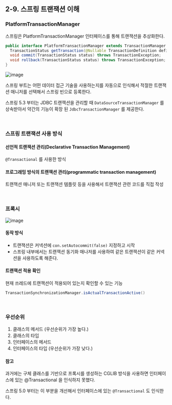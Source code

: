 ## 2-9. 스프링 트랜잭션 이해
### PlatformTransactionManager
스프링은 PlatformTransactionManager 인터페이스를 통해 트랜잭션을 추상화한다.

```java
public interface PlatformTransactionManager extends TransactionManager {
  TransactionStatus getTransaction(@Nullable TransactionDefinition definition) throws TransactionException;
  void commit(TransactionStatus status) throws TransactionException;
  void rollback(TransactionStatus status) throws TransactionException;
}
```

![image](https://user-images.githubusercontent.com/60383031/183298961-c2eba277-56f3-455f-a4c5-fc31625dd7dd.png)

스프링 부트는 어떤 데이터 접근 기술을 사용하는지를 자동으로 인식해서 적절한 트랜잭션 매니저를 선택해서 스프링 빈으로 등록한다.

스프링 5.3 부터는 JDBC 트랜잭션을 관리할 때 `DataSourceTransactionManager` 를 상속받아서 약간의 기능이 확장 된 `JdbcTransactionManager` 를 제공한다.

<br>

### 스프링 트랜잭션 사용 방식
#### 선언적 트랜잭션 관리(Declarative Transaction Management)
`@Transactional` 를 사용한 방식

#### 프로그래밍 방식의 트랜잭션 관리(programmatic transaction management)
트랜잭션 매니저 또는 트랜잭션 템플릿 등을 사용해서 트랜잭션 관련 코드를 직접 작성

<br>

### 프록시
![image](https://user-images.githubusercontent.com/60383031/183449364-e428541a-edd3-4105-bf6b-52cc0db0311c.png)

#### 동작 방식
- 트랜잭션은 커넥션에 `con.setAutocommit(false)` 지정하고 시작
- 스프링 내부에서는 트랜잭션 동기화 매나저를 사용하여 같은 트랜잭션이 같은 커넥션을 사용하도록 해준다.

#### 트랜잭션 적용 확인
현재 쓰레드에 트랜잭션이 적용되어 있는지 확인할 수 있는 기능
```java
TransactionSynchronizationManager.isActualTransactionActive()
```

<br>

### 우선순위
1. 클래스의 메서드 (우선순위가 가장 높다.) 
2. 클래스의 타입
3. 인터페이스의 메서드
4. 인터페이스의 타입 (우선순위가 가장 낮다.)

#### 참고
과거에는 구체 클래스를 기반으로 프록시를 생성하는 CGLIB 방식을 사용하면 인터페이스에 있는 @Transactional 을 인식하지 못했다.

스프링 5.0 부터는 이 부분을 개선해서 인터페이스에 있는 `@Transactional` 도 인식한다.

